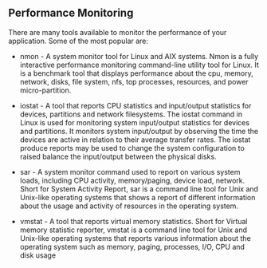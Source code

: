## Performance Monitoring
There are many tools available to monitor the performance of your application. Some of the most popular are:

- nmon - A system monitor tool for Linux and AIX systems.
Nmon is a fully interactive performance monitoring command-line utility tool for Linux. It is a benchmark tool that displays performance about the cpu, memory, network, disks, file system, nfs, top processes, resources, and power micro-partition.

- iostat - A tool that reports CPU statistics and input/output statistics for devices, partitions and network filesystems.
The iostat command in Linux is used for monitoring system input/output statistics for devices and partitions. It monitors system input/output by observing the time the devices are active in relation to their average transfer rates. The iostat produce reports may be used to change the system configuration to raised balance the input/output between the physical disks.



- sar - A system monitor command used to report on various system loads, including CPU activity, memory/paging, device load, network.
Short for System Activity Report, sar is a command line tool for Unix and Unix-like operating systems that shows a report of different information about the usage and activity of resources in the operating system.

- vmstat - A tool that reports virtual memory statistics.
Short for Virtual memory statistic reporter, vmstat is a command line tool for Unix and Unix-like operating systems that reports various information about the operating system such as memory, paging, processes, I/O, CPU and disk usage